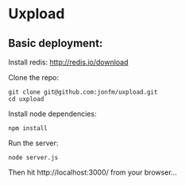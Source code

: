 # Uxpload

## Basic deployment:

Install redis: http://redis.io/download

Clone the repo:

    git clone git@github.com:jonfm/uxpload.git
    cd uxpload

Install node dependencies:

    npm install

Run the server:

    node server.js

Then hit http://localhost:3000/ from your browser...
